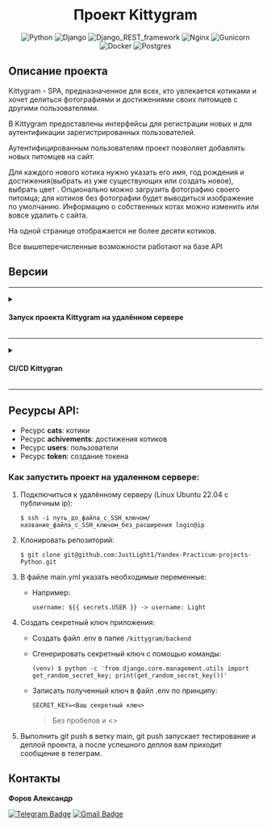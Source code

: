 <div align=center>

# Проект Kittygram

![Python](https://img.shields.io/badge/Python-3.9.10-blue)
![Django](https://img.shields.io/badge/Django-3.2.3-blue)
![Django_REST_framework](https://img.shields.io/badge/Django_REST_framework-3.12.4-blue)
![Nginx](https://img.shields.io/badge/Nginx-1.22.1-blue)
![Gunicorn](https://img.shields.io/badge/Gunicorn-20.1.0-blue)
![Docker](https://img.shields.io/badge/Docker-4.20.10-blue)
![Postgres](https://img.shields.io/badge/Postgres-13.10-blue)

</div>

## Описание проекта

Kittygram - SPA, предназначенное для всех, кто увлекается котиками и хочет делиться фотографиями и достижениями своих питомцев с другими пользователями.

В Kittygram предоставлены интерфейсы для регистрации новых и для аутентификации зарегистрированных пользователей.

Аутентифицированным пользователям проект позволяет добавлять новых питомцев на сайт.

Для каждого нового котика нужно указать его имя, год рождения и достижения(выбрать из уже существующих или создать новое), выбрать цвет . Опционально можно загрузить фотографию своего питомца; для котиков без фотографии будет выводиться изображение по умолчанию. Информацию о собственных котах можно изменить или вовсе удалить с сайта.

На одной странице отображается не более десяти котиков.

Все вышеперечисленные возможности работают на базе API




## Версии

---
<details>
  <summary>
   <h4> Запуск проекта Kittygram на удалённом сервере </h4>
  </summary>
  
  <br>
 
  | Ссылка | Цель проекта | Задачи проекта  | Библиотеки|
  | :-----: | :-------------- | :---------- | :-------:|
  |[Kittygram](https://github.com/JustLight1/Yandex-Practicum-projects-Python/tree/main/06_Kittygram/06_Kittygram_v.0.1)| Запустить SPA Kittygram на сервере Yandex.Cloud с помощью nginx и gunicorn | Разобраться со спецификой работы на удалённом сервере; Научиться настраивать nginx и создавать gunicorn-юниты; Разобраться с реализацией SSL-соединения; |![Nginx](https://img.shields.io/badge/Nginx-1.18.0-blue) ![Gunicorn](https://img.shields.io/badge/Gunicorn-20.1.0-blue)|

</details>

---

<details>
  <summary>
   <h4> CI/CD Kittygran </h4>
  </summary>
  
  <br>
 
  | Ссылка | Цель проекта | Задачи проекта  | Библиотеки|
  | :-----: | :-------------- | :---------- | :-------:|
  |[CI/CD для Kittygram](https://github.com/JustLight1/Yandex-Practicum-projects-Python/tree/main/06_Kittygram/06_Kittygram_v.0.2)| Настроить workflow тестирования и деплоя проекта на удалённый сервер с помощью Github Actions; | Разобраться с работой docker и docker-compose; Получить представление о CI/CD |![Docker](https://img.shields.io/badge/Docker-blue) ![Gunicorn](https://img.shields.io/badge/Docker-compose-blue)|

</details>

---

## Ресурсы API:
- Ресурс **cats**: котики
- Ресурс **achivements**: достижения котиков
- Ресурс **users**: пользователи
- Ресурс **token**: создание токена

### Как запустить проект на удаленном сервере:

1. Подключиться к удалённому серверу (Linux Ubuntu 22.04 с публичным ip):

   ```
   $ ssh -i путь_до_файла_с_SSH_ключом/название_файла_с_SSH_ключом_без_расширения login@ip
   ```

2. Клонировать репозиторий:
   ```
   $ git clone git@github.com:JustLight1/Yandex-Practicum-projects-Python.git
   ```

3. В файле main.yml указать необходимые переменные:
    * Например:

        ```
        username: ${{ secrets.USER }} -> username: Light
        ```

4. Создать секретный ключ приложения:

    * Создать файл .env в папке ```/kittygram/backend```

    * Сгенерировать секретный ключ с помощью команды:

        ```
        (venv) $ python -c 'from django.core.management.utils import get_random_secret_key; print(get_random_secret_key())'
        ```

    *  Записать полученный ключ в файл .env по принципу:

        ```
        SECRET_KEY=<Ваш секретный ключ>
        ```
        > Без пробелов и <>

5. Выполнить git push в ветку main, git push запускает тестирование и деплой проекта, а после успешного деплоя вам приходит сообщение в телеграм.


## Контакты
**Форов Александр** 

[![Telegram Badge](https://img.shields.io/badge/-Light_88-blue?style=social&logo=telegram&link=https://t.me/Light_88)](https://t.me/Light_88) [![Gmail Badge](https://img.shields.io/badge/forov.py@gmail.com-c14438?style=flat&logo=Gmail&logoColor=white&link=mailto:forov.py@gmail.com)](mailto:forov.py@gmail.com)